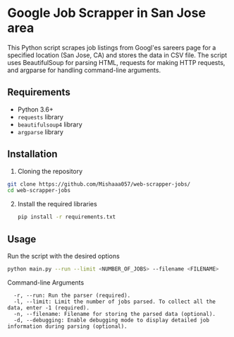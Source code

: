 # Google Job Scrapper in San Jose area

This Python script scrapes job listings from Googl'es sareers page for a specified location (San Jose, CA) and stores the data in CSV file. The script uses BeautifulSoup for parsing HTML, requests for making HTTP requests, and argparse for handling command-line arguments.

## Requirements

- Python 3.6+
- `requests` library
- `beautifulsoup4` library
- `argparse` library

## Installation
1. Cloning the repository
  ```bash
  git clone https://github.com/Mishaaa057/web-scrapper-jobs/
  cd web-scrapper-jobs
  ```
2. Install the required libraries
   ```bash
   pip install -r requirements.txt
   ```
   
## Usage

Run the script with the desired options
```bash
python main.py --run --limit <NUMBER_OF_JOBS> --filename <FILENAME>
```

Command-line Arguments 
```
  -r, --run: Run the parser (required).
  -l, --limit: Limit the number of jobs parsed. To collect all the data, enter -1 (required).
  -n, --filename: Filename for storing the parsed data (optional).
  -d, --debugging: Enable debugging mode to display detailed job information during parsing (optional).
```
